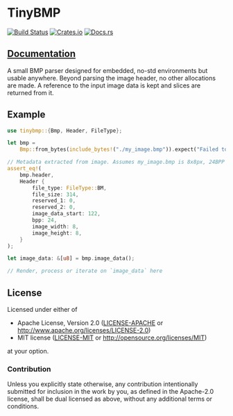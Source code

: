 # TinyBMP

[![Build Status](https://travis-ci.org/jamwaffles/tinybmp.svg?branch=master)](https://travis-ci.org/jamwaffles/tinybmp)
[![Crates.io](https://img.shields.io/crates/v/tinybmp.svg)](https://crates.io/crates/tinybmp)
[![Docs.rs](https://docs.rs/tinybmp/badge.svg)](https://docs.rs/tinybmp)

## [Documentation](https://docs.rs/tinybmp)

A small BMP parser designed for embedded, no-std environments but usable anywhere. Beyond parsing the image header, no other allocations are made. A reference to the input image data is kept and slices are returned from it.

## Example

```rust
use tinybmp::{Bmp, Header, FileType};

let bmp =
    Bmp::from_bytes(include_bytes!("./my_image.bmp")).expect("Failed to parse image");

// Metadata extracted from image. Assumes my_image.bmp is 8x8px, 24BPP
assert_eq!(
    bmp.header,
    Header {
        file_type: FileType::BM,
        file_size: 314,
        reserved_1: 0,
        reserved_2: 0,
        image_data_start: 122,
        bpp: 24,
        image_width: 8,
        image_height: 8,
    }
);

let image_data: &[u8] = bmp.image_data();

// Render, process or iterate on `image_data` here
```

## License

Licensed under either of

- Apache License, Version 2.0 ([LICENSE-APACHE](LICENSE-APACHE) or
  http://www.apache.org/licenses/LICENSE-2.0)
- MIT license ([LICENSE-MIT](LICENSE-MIT) or http://opensource.org/licenses/MIT)

at your option.

### Contribution

Unless you explicitly state otherwise, any contribution intentionally submitted for inclusion in the
work by you, as defined in the Apache-2.0 license, shall be dual licensed as above, without any
additional terms or conditions.
